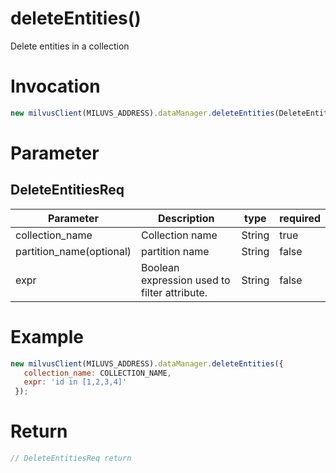 # deleteEntities()
Delete entities in a collection

# Invocation 
```javascript
new milvusClient(MILUVS_ADDRESS).dataManager.deleteEntities(DeleteEntitiesReq);
```

# Parameter
## DeleteEntitiesReq
| Parameter                | Description                                  | type   | required |
| ------------------------ | -------------------------------------------- | ------ | -------- |
| collection_name          | Collection name                              | String | true     |
| partition_name(optional) | partition name                               | String | false    |
| expr                     | Boolean expression used to filter attribute. | String | false    |

# Example
```javascript
new milvusClient(MILUVS_ADDRESS).dataManager.deleteEntities({
   collection_name: COLLECTION_NAME,
   expr: 'id in [1,2,3,4]'
 });
 ```
 
# Return
```javascript
// DeleteEntitiesReq return
```
